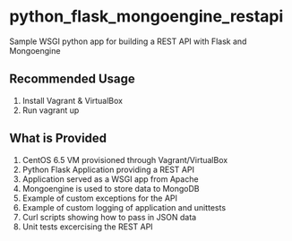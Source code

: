 python_flask_mongoengine_restapi
================================

Sample WSGI python app for building a REST API with Flask and Mongoengine

## Recommended Usage ##
 1. Install Vagrant & VirtualBox
 1. Run vagrant up
 
 
## What is Provided ##
 1. CentOS 6.5 VM provisioned through Vagrant/VirtualBox
 1. Python Flask Application providing a REST API
 1. Application served as a WSGI app from Apache
 1. Mongoengine is used to store data to MongoDB
 1. Example of custom exceptions for the API
 1. Example of custom logging of application and unittests
 1. Curl scripts showing how to pass in JSON data
 1. Unit tests excercising the REST API
 
